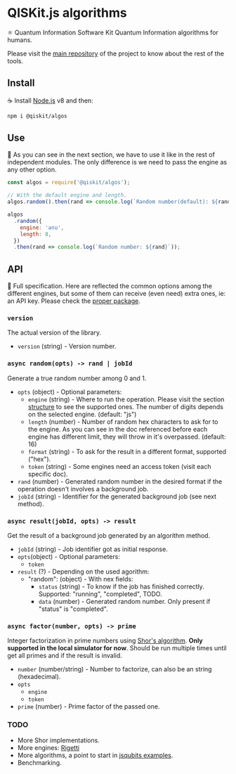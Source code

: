 # QISKit.js algorithms

:atom_symbol: Quantum Information Software Kit Quantum Information algorithms for humans.

Please visit the [main repository](https://github.com/QISKit/qiskit-sdk-js) of the project to know about the rest of the tools.

## Install

:coffee: Install [Node.js](https://nodejs.org/download) v8 and then:

```sh
npm i @qiskit/algos
```

## Use

:pencil: As you can see in the next section, we have to use it like in the rest of independent modules. The only difference is we need to pass the engine as any other option.

```js
const algos = require('@qiskit/algos');

// With the default engine and length.
algos.random().then(rand => console.log(`Random number(default): ${rand}`));

algos
  .random({
    engine: 'anu',
    length: 8,
  })
  .then(rand => console.log(`Random number: ${rand}`));
```

## API

:eyes: Full specification. Here are reflected the common options among the different engines, but some of them can receive (even need) extra ones, ie: an API key. Please check the [proper package](packages).

### `version`

The actual version of the library.

* `version` (string) - Version number.

### `async random(opts) -> rand | jobId`

Generate a true random number among 0 and 1.

* `opts` (object) - Optional parameters:
  * `engine` (string) - Where to run the operation. Please visit the section [structure](#structure) to see the supported ones. The number of digits depends on the selected engine. (default: "js")
  * `length` (number) - Number of random hex characters to ask for to the engine. As you can see in the doc referenced before each engine has different limit, they will throw in it's overpassed. (default: 16)
  * `format` (string) - To ask for the result in a different format, supported ("hex").
  * `token` (string) - Some engines need an access token (visit each specific doc).
* `rand` (number) - Generated random number in the desired format if the operation doesn't involves a background job.
* `jobId` (string) - Identifier for the generated background job (see next method).

### `async result(jobId, opts) -> result`

Get the result of a background job generated by an algorithm method.

* `jobId` (string) - Job identifier got as initial response.
* `opts`(object) - Optional parameters:
  * `token`
* `result` (?) - Depending on the used agorithm:
  * "random": (object) - With nex fields:
    * `status` (string) - To know if the job has finished correctly. Supported: "running", "completed", TODO.
    * `data` (number) - Generated random number. Only present if "status" is "completed".

### `async factor(number, opts) -> prime`

Integer factorization in prime numbers using [Shor's algorithm](https://en.wikipedia.org/wiki/Shor%27s_algorithm). **Only supported in the local simulator for now**. Should be run multiple times until get all primes and if the result is invalid.

* `number` (number/string) - Number to factorize, can also be an string (hexadecimal).
* `opts`
  * `engine`
  * `token`
* `prime` (number) - Prime factor of the passed one.

### TODO

* More Shor implementations.
* More engines: [Rigetti](https://rigetti.com)
* More algorithms, a point to start in [jsqubits examples](https://github.com/davidbkemp/jsqubits/tree/master/examples/algorithms).
* Benchmarking.
